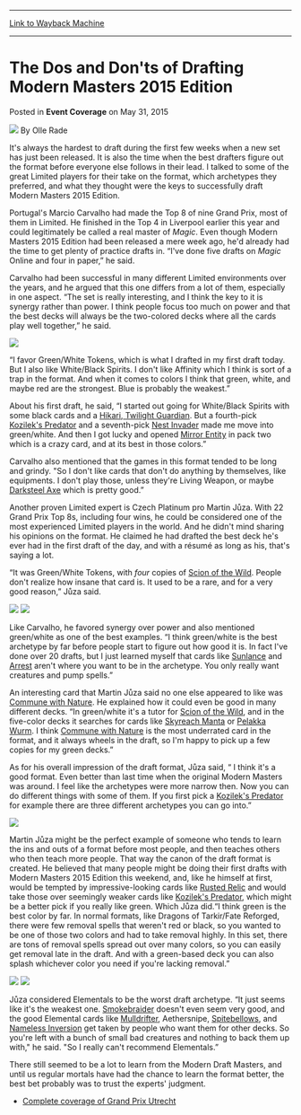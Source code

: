 
---
[Link to Wayback Machine](https://web.archive.org/web/20150607012938/http://magic.wizards.com/en/events/coverage/gputr15/the-dos-and-donts-of-drafting-2015-05-31)

[_metadata_:author]:- "Olle Rade"
[_metadata_:description]:- "It's always the hardest to draft during the first few weeks when a new set has just been released. It is also the time when the best drafters figure out the format before everyone else follows in their lead. I talked to some of the great Limited players for their take on the format, which archetypes they preferred, and what they thought were the keys to successfully draft Modern Masters 2015 Edition."
[_metadata_:generator]:- "Drupal 7 (http://drupal.org)"
[_metadata_:node]:- "393831"
[_metadata_:publish_date]:- "2015-05-31"
[_metadata_:source]:- "div-main-content"
[_metadata_:title]:- "The Dos and Don'ts of Drafting Modern Masters 2015 Edition"
[_metadata_:wayback_capture_timestamp]:- "2015-06-07 01:29:38"
[_metadata_:wayback_raw_url]:- "https://web.archive.org/web/20150607012938id_/http://magic.wizards.com/en/events/coverage/gputr15/the-dos-and-donts-of-drafting-2015-05-31"
[_metadata_:wayback_url]:- "http://magic.wizards.com/en/events/coverage/gputr15/the-dos-and-donts-of-drafting-2015-05-31"
---


The Dos and Don'ts of Drafting Modern Masters 2015 Edition
==========================================================



 Posted in **Event Coverage**
 on May 31, 2015 






![](https://media.magic.wizards.com/styles/auth_small/public/images/person/olle_rade_author.jpg)
By Olle Rade











It's always the hardest to draft during the first few weeks when a new set has just been released. It is also the time when the best drafters figure out the format before everyone else follows in their lead. I talked to some of the great Limited players for their take on the format, which archetypes they preferred, and what they thought were the keys to successfully draft Modern Masters 2015 Edition.


Portugal's Marcio Carvalho had made the Top 8 of nine Grand Prix, most of them in Limited. He finished in the Top 4 in Liverpool earlier this year and could legitimately be called a real master of *Magic*. Even though Modern Masters 2015 Edition had been released a mere week ago, he'd already had the time to get plenty of practice drafts in. “I've done five drafts on *Magic* Online and four in paper,” he said.


Carvalho had been successful in many different Limited environments over the years, and he argued that this one differs from a lot of them, especially in one aspect. “The set is really interesting, and I think the key to it is synergy rather than power. I think people focus too much on power and that the best decks will always be the two-colored decks where all the cards play well together,” he said.


![](https://media.wizards.com/2015/events/gputr15/format_feature_1.jpg)


“I favor Green/White Tokens, which is what I drafted in my first draft today. But I also like White/Black Spirits. I don't like Affinity which I think is sort of a trap in the format. And when it comes to colors I think that green, white, and maybe red are the strongest. Blue is probably the weakest.”


About his first draft, he said, “I started out going for White/Black Spirits with some black cards and a [Hikari, Twilight Guardian](http://gatherer.wizards.com/Pages/Card/Details.aspx?name=Hikari%2C+Twilight+Guardian). But a fourth-pick [Kozilek's Predator](http://gatherer.wizards.com/Pages/Card/Details.aspx?name=Kozilek%27s+Predator) and a seventh-pick [Nest Invader](http://gatherer.wizards.com/Pages/Card/Details.aspx?name=Nest+Invader) made me move into green/white. And then I got lucky and opened [Mirror Entity](http://gatherer.wizards.com/Pages/Card/Details.aspx?name=Mirror+Entity) in pack two which is a crazy card, and at its best in those colors.”


Carvalho also mentioned that the games in this format tended to be long and grindy. "So I don't like cards that don't do anything by themselves, like equipments. I don't play those, unless they're Living Weapon, or maybe [Darksteel Axe](http://gatherer.wizards.com/Pages/Card/Details.aspx?name=Darksteel+Axe) which is pretty good.”


Another proven Limited expert is Czech Platinum pro Martin Jůza. With 22 Grand Prix Top 8s, including four wins, he could be considered one of the most experienced Limited players in the world. And he didn't mind sharing his opinions on the format. He claimed he had drafted the best deck he's ever had in the first draft of the day, and with a résumé as long as his, that's saying a lot.  

“It was Green/White Tokens, with *four* copies of [Scion of the Wild](http://gatherer.wizards.com/Pages/Card/Details.aspx?name=Scion+of+the+Wild). People don't realize how insane that card is. It used to be a rare, and for a very good reason,” Jůza said.


[![](http://gatherer.wizards.com/Handlers/Image.ashx?type=card&name=Scion+of+the+Wild)](http://gatherer.wizards.com/Pages/Card/Details.aspx?name=Scion+of+the+Wild) [![](http://gatherer.wizards.com/Handlers/Image.ashx?type=card&name=Darksteel+Axe)](http://gatherer.wizards.com/Pages/Card/Details.aspx?name=Darksteel+Axe)


Like Carvalho, he favored synergy over power and also mentioned green/white as one of the best examples. “I think green/white is the best archetype by far before people start to figure out how good it is. In fact I've done over 20 drafts, but I just learned myself that cards like [Sunlance](http://gatherer.wizards.com/Pages/Card/Details.aspx?name=Sunlance) and [Arrest](http://gatherer.wizards.com/Pages/Card/Details.aspx?name=Arrest) aren't where you want to be in the archetype. You only really want creatures and pump spells.”  
  

An interesting card that Martin Jůza said no one else appeared to like was [Commune with Nature](http://gatherer.wizards.com/Pages/Card/Details.aspx?name=Commune+with+Nature). He explained how it could even be good in many different decks. “In green/white it's a tutor for [Scion of the Wild](http://gatherer.wizards.com/Pages/Card/Details.aspx?name=Scion+of+the+Wild), and in the five-color decks it searches for cards like [Skyreach Manta](http://gatherer.wizards.com/Pages/Card/Details.aspx?name=Skyreach+Manta) or [Pelakka Wurm](http://gatherer.wizards.com/Pages/Card/Details.aspx?name=Pelakka+Wurm). I think [Commune with Nature](http://gatherer.wizards.com/Pages/Card/Details.aspx?name=Commune+with+Nature) is the most underrated card in the format, and it always wheels in the draft, so I'm happy to pick up a few copies for my green decks.”



As for his overall impression of the draft format, Jůza said, “ I think it's a good format. Even better than last time when the original Modern Masters was around. I feel like the archetypes were more narrow then. Now you can do different things with some of them. If you first pick a [Kozilek's Predator](http://gatherer.wizards.com/Pages/Card/Details.aspx?name=Kozilek%27s+Predator) for example there are three different archetypes you can go into.”


![](https://media.wizards.com/2015/events/gputr15/format_feature_2.jpg)


Martin Jůza might be the perfect example of someone who tends to learn the ins and outs of a format before most people, and then teaches others who then teach more people. That way the canon of the draft format is created. He believed that many people might be doing their first drafts with Modern Masters 2015 Edition this weekend, and, like he himself at first, would be tempted by impressive-looking cards like [Rusted Relic](http://gatherer.wizards.com/Pages/Card/Details.aspx?name=Rusted+Relic) and would take those over seemingly weaker cards like [Kozilek's Predator](http://gatherer.wizards.com/Pages/Card/Details.aspx?name=Kozilek%27s+Predator), which might be a better pick if you really like green. Which Jůza did.“I think green is the best color by far. In normal formats, like Dragons of Tarkir/Fate Reforged, there were few removal spells that weren't red or black, so you wanted to be one of those two colors and had to take removal highly. In this set, there are tons of removal spells spread out over many colors, so you can easily get removal late in the draft. And with a green-based deck you can also splash whichever color you need if you're lacking removal.”


[![](http://gatherer.wizards.com/Handlers/Image.ashx?type=card&name=Rusted+Relic)](http://gatherer.wizards.com/Pages/Card/Details.aspx?name=Rusted+Relic) [![](http://gatherer.wizards.com/Handlers/Image.ashx?type=card&name=Kozilek%27s+Predator)](http://gatherer.wizards.com/Pages/Card/Details.aspx?name=Kozilek%27s+Predator)



Jůza considered Elementals to be the worst draft archetype. “It just seems like it's the weakest one. [Smokebraider](http://gatherer.wizards.com/Pages/Card/Details.aspx?name=Smokebraider) doesn't even seem very good, and the good Elemental cards like [Mulldrifter](http://gatherer.wizards.com/Pages/Card/Details.aspx?name=Mulldrifter), Aethersnipe, [Spitebellows](http://gatherer.wizards.com/Pages/Card/Details.aspx?name=Spitebellows), and [Nameless Inversion](http://gatherer.wizards.com/Pages/Card/Details.aspx?name=Nameless+Inversion) get taken by people who want them for other decks. So you're left with a bunch of small bad creatures and nothing to back them up with," he said. "So I really can't recommend Elementals.”


There still seemed to be a lot to learn from the Modern Draft Masters, and until us regular mortals have had the chance to learn the format better, the best bet probably was to trust the experts' judgment.


* [Complete coverage of Grand Prix Utrecht](/node/390436)






